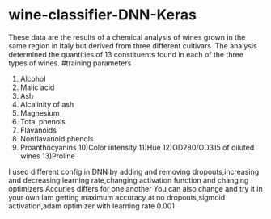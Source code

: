 # wine-classifier-DNN-Keras
These data are the results of a chemical analysis of
wines grown in the same region in Italy but derived from three
different cultivars.
The analysis determined the quantities of 13 constituents
found in each of the three types of wines.
#training parameters
1) Alcohol
2) Malic acid
3) Ash
4) Alcalinity of ash  
5) Magnesium
6) Total phenols
7) Flavanoids
8) Nonflavanoid phenols
9) Proanthocyanins
10)Color intensity
11)Hue
12)OD280/OD315 of diluted wines
13)Proline

I used different config in DNN by adding and removing dropouts,increasing and decreasing learning rate,changing activation function and changing optimizers
Accuries differs for one another
You can also change and try it in your own
Iam getting maximum accuracy at no dropouts,sigmoid activation,adam optimizer with learning rate 0.001
